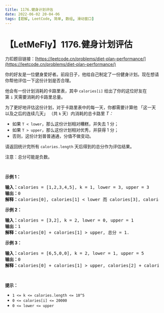 ```yaml
---
title: 1176.健身计划评估
date: 2022-06-02 20-04-06
tags: [题解, LeetCode, 简单, 数组, 滑动窗口]
---
```


# 【LetMeFly】1176.健身计划评估

力扣题目链接：[https://leetcode.cn/problems/diet-plan-performance/](https://leetcode.cn/problems/diet-plan-performance/)

<p>你的好友是一位健身爱好者。前段日子，他给自己制定了一份健身计划。现在想请你帮他评估一下这份计划是否合理。</p>

<p>他会有一份计划消耗的卡路里表，其中&nbsp;<code>calories[i]</code>&nbsp;给出了你的这位好友在第&nbsp;<code>i</code>&nbsp;天需要消耗的卡路里总量。</p>

<p>为了更好地评估这份计划，对于卡路里表中的每一天，你都需要计算他 「这一天以及之后的连续几天」 （共&nbsp;<code>k</code> 天）内消耗的总卡路里 <em>T：</em></p>

<ul>
	<li>如果&nbsp;<code>T &lt; lower</code>，那么这份计划相对糟糕，并失去 1 分；&nbsp;</li>
	<li>如果 <code>T &gt; upper</code>，那么这份计划相对优秀，并获得 1 分；</li>
	<li>否则，这份计划普普通通，分值不做变动。</li>
</ul>

<p>请返回统计完所有&nbsp;<code>calories.length</code>&nbsp;天后得到的总分作为评估结果。</p>

<p>注意：总分可能是负数。</p>

<p>&nbsp;</p>

<p><strong>示例 1：</strong></p>

<pre><strong>输入：</strong>calories = [1,2,3,4,5], k = 1, lower = 3, upper = 3
<strong>输出：</strong>0
<strong>解释：</strong>calories[0], calories[1] &lt; lower 而 calories[3], calories[4] &gt; upper, 总分 = 0.</pre>

<p><strong>示例 2：</strong></p>

<pre><strong>输入：</strong>calories = [3,2], k = 2, lower = 0, upper = 1
<strong>输出：</strong>1
<strong>解释：</strong>calories[0] + calories[1] &gt; upper, 总分 = 1.
</pre>

<p><strong>示例 3：</strong></p>

<pre><strong>输入：</strong>calories = [6,5,0,0], k = 2, lower = 1, upper = 5
<strong>输出：</strong>0
<strong>解释：</strong>calories[0] + calories[1] &gt; upper, calories[2] + calories[3] &lt; lower, 总分 = 0.
</pre>

<p>&nbsp;</p>

<p><strong>提示：</strong></p>

<ul>
	<li><code>1 &lt;= k &lt;= calories.length &lt;= 10^5</code></li>
	<li><code>0 &lt;= calories[i] &lt;= 20000</code></li>
	<li><code>0 &lt;= lower &lt;= upper</code></li>
</ul>


    